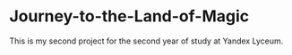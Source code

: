 # Journey-to-the-Land-of-Magic
This is my second project for the second year of study at Yandex Lyceum.
